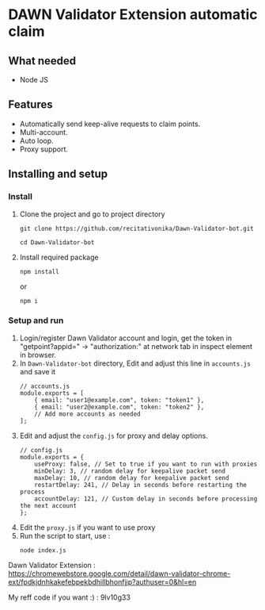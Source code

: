 # DAWN Validator Extension automatic claim

## What needed
- Node JS

## Features

- Automatically send keep-alive requests to claim points.
- Multi-account.
- Auto loop.
- Proxy support.


## Installing and setup

### Install
1. Clone the project and go to project directory
   ```
   git clone https://github.com/recitativonika/Dawn-Validator-bot.git
   ```
   ```
   cd Dawn-Validator-bot
   ```
2. Install required package
   ```
   npm install
   ```
   or
   ```
   npm i
   ```
### Setup and run

1. Login/register Dawn Validator account and login, get the token in "getpoint?appid=" -> "authorization:" at network tab in inspect element in browser. 
2. In `Dawn-Validator-bot` directory, Edit and adjust this line in `accounts.js` and save it
	```
	// accounts.js
	module.exports = [
		{ email: "user1@example.com", token: "token1" },
		{ email: "user2@example.com", token: "token2" },
		// Add more accounts as needed
	];
	```
3. Edit and adjust the `config.js` for proxy and delay options.
	```
	// config.js
	module.exports = {
	    useProxy: false, // Set to true if you want to run with proxies
	    minDelay: 3, // random delay for keepalive packet send
	    maxDelay: 10, // random delay for keepalive packet send
	    restartDelay: 241, // Delay in seconds before restarting the process
	    accountDelay: 121, // Custom delay in seconds before processing the next account
	};
	```
4. Edit the `proxy.js` if you want to use proxy
5. Run the script to start, use :
    ```
    node index.js
    ```
	
	
	
Dawn Validator Extension : https://chromewebstore.google.com/detail/dawn-validator-chrome-ext/fpdkjdnhkakefebpekbdhillbhonfjjp?authuser=0&hl=en

My reff code if you want :) : 9lv10g33
